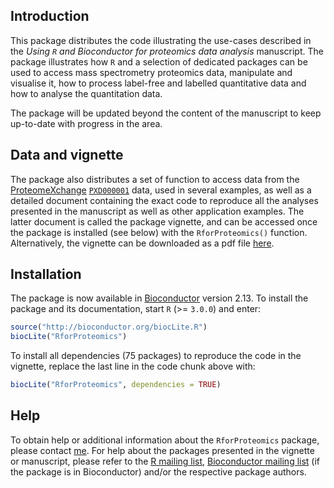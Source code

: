 ## Introduction

This package distributes the code illustrating the use-cases described in the 
_Using `R` and Bioconductor for proteomics data analysis_ manuscript. 
The package illustrates how `R` and a selection of dedicated packages can be used 
to access mass spectrometry proteomics data, manipulate and visualise it, 
how to process label-free and labelled quantitative data and how to analyse the quantitation data. 

The package will be updated beyond the content of the manuscript to keep up-to-date with progress in the area.

## Data and vignette

The package also distributes a set of function to access data from the [ProteomeXchange](http://www.proteomexchange.org/) [`PXD000001`](http://proteomecentral.proteomexchange.org/cgi/GetDataset?ID=PXD000001) data, used in several examples, as well as a detailed document containing the exact code to reproduce all the analyses presented in the manuscript as well as other application examples. The latter document is called the package vignette, and can be accessed once the package is installed (see below) with the `RforProteomics()` function. Alternatively, the vignette can be downloaded as a pdf file [here](http://bioconductor.org/packages/devel/data/experiment/vignettes/RforProteomics/inst/doc/RforProteomics.pdf). 

## Installation

The package is now available in [Bioconductor](http://bioconductor.org/packages/devel/data/experiment/html/RforProteomics.html) version 2.13. To install the package and its documentation, start `R` (>= `3.0.0`) and enter:

```r
source("http://bioconductor.org/biocLite.R")
biocLite("RforProteomics")
```

To install all dependencies (75 packages) to reproduce the code in the vignette, replace the last line in the code chunk above with:

```r
biocLite("RforProteomics", dependencies = TRUE)
```

<!-- As of writing, Bioc 2.12 is the development branch, which require the development version of `R` to install packages using `biocLite`. If you have an earlier version of `R` (`R-2.15.2`, the latest stable version is recommended), start by installing the package dependencies as shown below. The `deps` variable is a list of all packages that are needed to replicate all the code illustrated in the package. The second line loads the `installPackages` function, available on a server. This function will first check if any of the packages listed in `deps` are not already available and proceed only with missing dependencies. The installation uses the recommended `BiocInstaller` package, which is installed if not yet available. If packages are out dated, they will be updated. -->

<!-- ```r -->
<!-- deps <- c('R.utils', 'Biobase', 'mzR', 'MSnbase',  -->
<!--           'xcms', 'msdata', 'isobar', 'MALDIquant', 'MALDIquantForeign', -->
<!--           'readBrukerFlexData', 'synapter', 'synapterdata',  -->
<!--           'IPPD', 'Rdisop', 'OrgMassSpecR', 'BRAIN',  -->
<!--           'rols', 'hpar', 'GO.db', 'org.Hs.eg.db',  -->
<!--           'biomaRt', 'RColorBrewer', 'ggplot2', 'reshape2',  -->
<!--           'knitr') -->
<!-- source("http://proteome.sysbiol.cam.ac.uk/lgatto/src/installPackages.R") -->
<!-- installPackages(deps) -->
<!-- ``` -->

<!-- The `rTANDEM` package is required to repliacte all the examples illustrated in the vignette. `rTANDEM` is a very recent addition to the Bioconductor project and is currently also only in the development branch. To install it, first install the dependencies using the same procedure as shown above and then download and install the package manually. -->

<!-- ```r -->
<!-- deps2 <- c('data.table', 'XML', 'Rcpp') -->
<!-- installPackages(deps2) -->
<!-- ``` -->

<!-- Download the appropriate `RforProteomics` package from the [Bioconductor landing page](http://bioconductor.org/packages/devel/data/experiment/html/RforProteomics.html) and install manually using `install.packages(..., repos = "NULL")` or the GUI front-end of your favourite R interface. -->

<!-- Once installed, the package with loaded with -->

<!-- ```r -->
<!-- library("RforProteomics") -->
<!-- ``` -->

<!-- If you are using `R-2.15.x`, a message will warn that `RforProteomics` has been built using `R-3.0.0` (the development version).  -->

## Help

To obtain help or additional information about the `RforProteomics` package, please contact [me](http://proteome.sysbiol.cam.ac.uk/lgatto/). For help about the packages presented in the vignette or manuscript, please refer to the [R mailing list](https://stat.ethz.ch/mailman/listinfo/r-help), [Bioconductor mailing list](http://www.bioconductor.org/help/mailing-list/#bioconductor) (if the package is in Bioconductor) and/or the respective package authors. 
